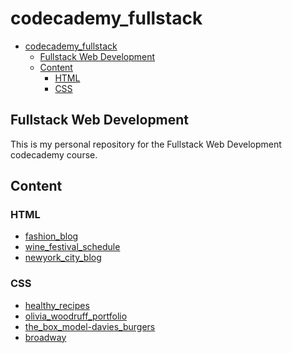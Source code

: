 # codecademy_fullstack

- [codecademy_fullstack](#codecademy_fullstack)
  - [Fullstack Web Development](#fullstack-web-development)
  - [Content](#content)
    - [HTML](#html)
    - [CSS](#css)

## Fullstack Web Development

This is my personal repository for the Fullstack Web Development codecademy course.
## Content
### HTML
  - [fashion_blog]()
  - [wine_festival_schedule]()
  - [newyork_city_blog]()

### CSS
  - [healthy_recipes]()
  - [olivia_woodruff_portfolio]()
  - [the_box_model-davies_burgers]()
  - [broadway]()